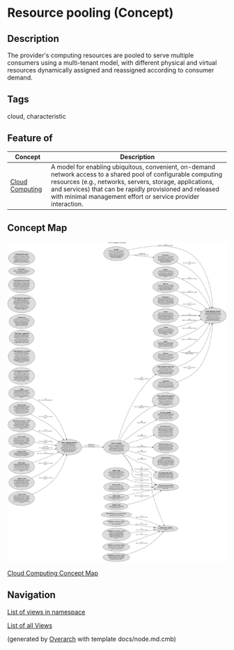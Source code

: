 
# Resource pooling (Concept)
## Description
The provider's computing resources are pooled to serve multiple consumers
          using a multi-tenant model, with different physical and virtual resources
          dynamically assigned and reassigned according to consumer demand.


## Tags
cloud, characteristic
## Feature of
| Concept | Description |
|---|---|
| [Cloud Computing](../../software-development/cloud/cloud-computing.md)| A model for enabling ubiquitous, convenient, on-demand network access to a shared pool of configurable computing resources (e.g., networks, servers, storage, applications, and services) that can be rapidly provisioned and released with minimal management effort or service provider interaction. |

## Concept Map
![Cloud Computing Concept Map](../../software-development/cloud/concept-view.png)

[Cloud Computing Concept Map](../../software-development/cloud/concept-view.md)


## Navigation
[List of views in namespace](./views-in-namespace.md)

[List of all Views](../../views.md)


(generated by [Overarch](https://github.com/soulspace-org/overarch) with template docs/node.md.cmb)
